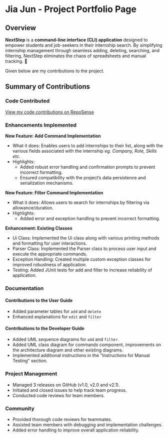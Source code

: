 # Jia Jun - Project Portfolio Page

## Overview

**NextStep** is a **command-line interface (CLI) application** designed to empower students and job-seekers in their internship search. By simplifying internship management through seamless adding, deleting, searching, and filtering, NextStep eliminates the chaos of spreadsheets and manual tracking. 🎯

Given below are my contributions to the project.

## Summary of Contributions

### Code Contributed
[View my code contributions on RepoSense](https://nus-cs2113-ay2425s2.github.io/tp-dashboard/?search=jiajun2002&breakdown=true&sort=groupTitle%20dsc&sortWithin=title&since=2025-02-21&timeframe=commit&mergegroup=&groupSelect=groupByRepos&checkedFileTypes=docs~functional-code~test-code~other)

### Enhancements Implemented

**New Feature: Add Command Implementation**
- What it does: Enables users to add internships to their list, along with the various fields associated with the internship _eg. Company, Role, Skills etc_.
- Highlights:
    - Added robust error handling and confirmation prompts to prevent incorrect formatting.
    - Ensured compatibility with the project’s data persistence and serialization mechanisms.

**New Feature: Filter Command Implementation**
- What it does: Allows users to search for internships by filtering via allowance/duration.
- Highlights:
    - Added error and exception handling to prevent incorrect formatting.

**Enhancement: Existing Classes**
- Ui Class: Implemented the Ui class along with various printing methods and formatting for user interactions.
- Parser Class: Implemented the Parser class to process user input and execute the appropriate commands.
- Exception Handling: Created multiple custom exception classes for improved robustness of application.
- Testing: Added JUnit tests for add and filter to increase reliability of application.

### Documentation

#### Contributions to the User Guide
- Added parameter tables for `add` and `delete`
- Enhanced explanations for `edit` and `filter`

#### Contributions to the Developer Guide
- Added UML sequence diagrams for `add` and `filter`.
- Added UML class diagram for commands component, improvements on the architecture diagram and other existing diagrams.
- Implemented additional instructions in the "Instructions for Manual Testing" section.

### Project Management
- Managed 3 releases on GitHub (v1.0, v2.0 and v2.1).
- Initiated and closed issues to help track team progress.
- Conducted code reviews for team members.

### Community
- Provided thorough code reviews for teammates.
- Assisted team members with debugging and implementation challenges.
- Added error handling to improve overall application reliability.
